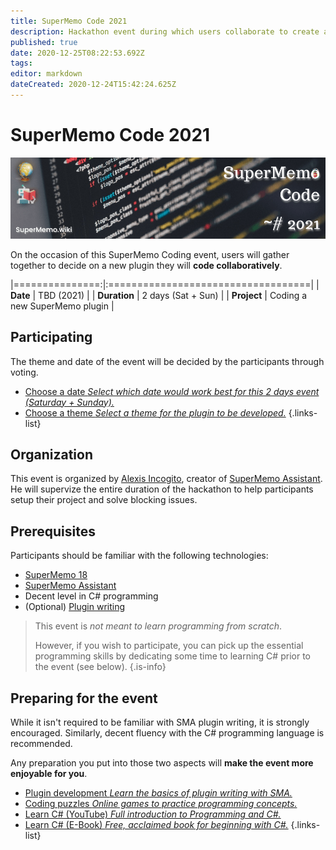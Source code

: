 ```yaml
---
title: SuperMemo Code 2021
description: Hackathon event during which users collaborate to create a new SuperMemo plugin (TBA 2021).
published: true
date: 2020-12-25T08:22:53.692Z
tags: 
editor: markdown
dateCreated: 2020-12-24T15:42:24.625Z
---
```


# SuperMemo Code 2021

![2021-supermemo-code-1-banner-f.png](/community/events/hackathon/2021-supermemo-code-1-banner-f.png)

On the occasion of this SuperMemo Coding event, users will gather together to decide on a new plugin they will **code collaboratively**.

|===============:|:===================================|
| **Date**       | TBD (2021)                        |
| **Duration**   | 2 days (Sat + Sun)                |
| **Project**    | Coding a new SuperMemo plugin   |

## Participating

The theme and date of the event will be decided by the participants through voting.

- [<span style="color: black" class="mdi mdi-calendar-month mr-1"></span> Choose a date *Select which date would work best for this 2 days event (Saturday + Sunday).*](https://rallly.co/HkHqvLzTP)
- [<span style="color: lightgreen;" class="mdi mdi-alpha-t-box mr-1"></span> Choose a theme *Select a theme for the plugin to be developed.*](https://poll.ly/#/2Jv00n7Q)
{.links-list}

## Organization

This event is organized by [Alexis Incogito](https://github.com/alexis-), creator of [SuperMemo Assistant](https://sma.supermemo.wiki). He will supervize the entire duration of the hackathon to help participants setup their project and solve blocking issues.

## Prerequisites

Participants should be familiar with the following technologies:

- [SuperMemo 18](/supermemo)
- [SuperMemo Assistant](https://sma.supermemo.wiki)
- Decent level in C# programming
- (Optional) [Plugin writing](https://dev.supermemo.wiki/)

> This event is _not meant to learn programming from scratch_.
> 
> However, if you wish to participate, you can pick up the essential programming skills by dedicating some time to learning C# prior to the event (see below).
{.is-info}

## Preparing for the event

While it isn't required to be familiar with SMA plugin writing, it is strongly encouraged. Similarly, decent fluency with the C# programming language is recommended.

Any preparation you put into those two aspects will **make the event more enjoyable for you**.

- [<i class="mdi mdi-xml black--text"></i> Plugin development *Learn the basics of plugin writing with SMA.*](https://dev.supermemo.wiki/)
- [<i class="mdi mdi-puzzle brown--text"></i> Coding puzzles *Online games to practice programming concepts.*](https://www.codingame.com/training)
- [<i class="mdi mdi-youtube red--text"></i> Learn C# (YouTube) *Full introduction to Programming and C#.*](https://www.youtube.com/watch?v=GhQdlIFylQ8)
- [<i class="mdi mdi-book"></i> Learn C# (E-Book) *Free, acclaimed book for beginning with C#.*](https://www.robmiles.com/s/CSharp-Book-2019-Refresh.pdf)
{.links-list}

<!-- - [C# programming *.*]() -->
